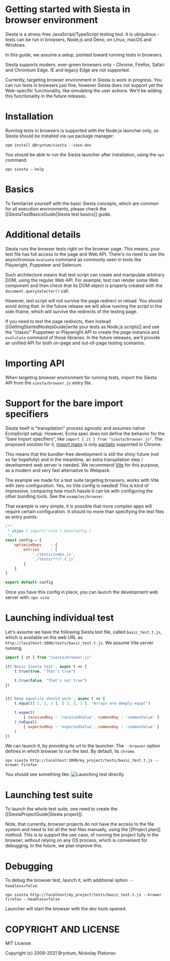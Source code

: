 Getting started with Siesta in browser environment
================================================

Siesta is a stress-free JavaScript/TypeScript testing tool. It is ubiquitous - tests can be run in browsers, Node.js and Deno, on Linux, macOS and Windows.

In this guide, we assume a setup, pointed toward running tests in browsers.

Siesta supports modern, ever-green browsers only - Chrome, Firefox, Safari and Chromium Edge. IE and legacy Edge are not supported.

Currently, targeting browser environment in Siesta is work in progress. You can run tests in browsers just fine, however Siesta does not support yet the Web-specific functionality, like simulating the user actions. We'll be adding this functionality in the future releases. 

Installation
============

Running tests in browsers is supported with the Node.js launcher only, so Siesta should be installed via `npm` package manager:

```shell
npm install @bryntum/siesta --save-dev
```

You should be able to run the Siesta launcher after installation, using the `npx` command:

```shell
npx siesta --help
```

Basics
======

To familiarize yourself with the basic Siesta concepts, which are common for all execution environments, please check the [[SiestaTestBasicsGuide|Siesta test basics]] guide. 


Additional details
==================

Siesta runs the browser tests right on the browser page. This means, your test file has full access to the page and Web API. There's no need to use the asynchronous `evaluate` command as commonly seen in tools like Playwright, Puppeteer and Selenium. 

Such architecture means that test script can create and manipulate arbitrary DOM, using the regular Web API. For example, test can render some Web component and then check that its DOM object is properly created with the `document.querySelector()` call.

However, test script will not survive the page redirect or reload. You should avoid doing that. In the future release we will allow running the script in the side iframe, which will survive the redirects of the testing page.

If you need to test the page redirects, then instead [[GettingStartedNodejsGuide|write your tests as Node.js scripts]] and use the "classic" Puppeteer or Playwright API to create the page instance and `evalulate` command of those libraries. In the future releases, we'll provide an unified API for both on-page and out-of-page testing scenarios.


Importing API
=============

When targeting browser environment for running tests, import the Siesta API from the `siesta/browser.js` entry file.


Support for the bare import specifiers
=================================

Siesta itself is "transpilation" process agnostic and assumes native EcmaScript setup. However, Ecma spec does not define the behavior for the "bare import specifiers", like `import { it } from "siesta/browser.js"`. The proposed solution for it, [import maps](https://github.com/WICG/import-maps) is only [partially](https://github.com/WICG/import-maps/issues/235) supported in Chrome. 

This means that the bundler-free development is still the shiny future (not so far hopefully) and in the meantime, an extra transpilation step / development web server is needed. We recommend [Vite](https://vitejs.dev/) for this purpose, as a modern and very fast alternative to Webpack.

The example we made for a test suite targeting browsers, works with Vite with zero configuration. Yes, no Vite config is needed! This is kind of impressive, comparing how much hassle it can be with configuring the other bundling tools. See the `examples/browser`.

That example is very simple, it is possible that more complex apps will require certain configuration. It should no more than specifying the test files as entry points:

```javascript
/**
 * @type { import('vite').UserConfig }
 */
const config = {
    optimizeDeps    : {
        entries     : [
            './tests/index.js',
            './tests/**/*.t.js'
        ]
    }
}

export default config
```

Once you have this config in place, you can launch the development web server with: `npx vite`

Launching individual test
=========================

Let's assume we have the following Siesta test file, called `basic_test.t.js`, which is available on the web URL as `http://localhost:3000/tests/basic_test.t.js`. We assume Vite server running. 

```javascript
import { it } from "siesta/browser.js"

it('Basic Siesta test', async t => {
    t.true(true, "That's true")

    t.true(false, "That's not true")
})


it('Deep equality should work', async t => {
    t.equal([ 1, 2, 3 ], [ 3, 2, 1 ], "Arrays are deeply equal")

    t.expect(
        { receivedKey : 'receivedValue', commonKey : 'commonValue' }
    ).toEqual(
        { expectedKey : 'expectedValue', commonKey : 'commonValue' }
    )
})
```

We can launch it, by providing its url to the launcher. The `--browser` option defines in which browser to run the test. By default, its `chrome`.

```shell
npx siesta http://localhost:3000/my_project/tests/basic_test.t.js --brower firefox
```

You should see something like:
![Launching test directly](media://getting_started_browser/getting_started_browser_1.jpg)


Launching test suite
====================

To launch the whole test suite, one need to create the [[SiestaProjectGuide|Siesta project]].

Note, that currently, browser projects do not have the access to the file system and need to list all the test files manually, using the [[Project.plan]] method. This is to support the use case, of running the project fully in the browser, without relying on any OS process, which is convenient for debugging. In the future, we plan improve this.


Debugging
=========

To debug the browser test, launch it, with additional option `--headless=false`: 

```shell
npx siesta http://localhost/my_project/tests/basic_test.t.js --brower firefox --headless=false
```

Launcher will start the browser with the dev tools opened. 

COPYRIGHT AND LICENSE
=================

MIT License

Copyright (c) 2009-2021 Bryntum, Nickolay Platonov
